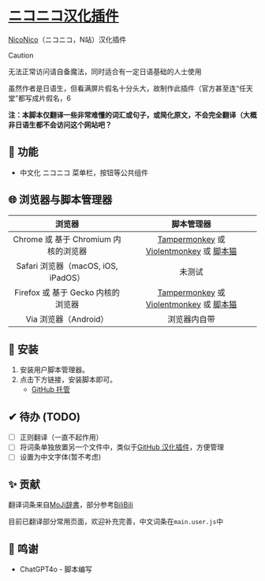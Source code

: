 # [ニコニコ汉化插件][repo-url]
[NicoNico](https://www.nicovideo.jp/)（ニコニコ，N站）汉化插件

> [!caution]
>
> 无法正常访问请自备魔法，同时适合有一定日语基础的人士使用

虽然作者是日语生，但看满屏片假名十分头大，故制作此插件（官方甚至连“任天堂”都写成片假名，6

**注：本脚本仅翻译一些非常难懂的词汇或句子，或简化原文，不会完全翻译（大概非日语生都不会访问这个网站吧？**

## 🚩 功能

- 中文化 ニコニコ 菜单栏，按钮等公共组件

## 🌐 浏览器与脚本管理器

浏览器                               | 脚本管理器
:----------------------------------: | :---------:
Chrome 或 基于 Chromium 内核的浏览器 | [Tampermonkey][Tampermonkey] 或 [Violentmonkey][Violentmonkey] 或 [脚本猫][脚本猫]
Safari 浏览器（macOS, iOS, iPadOS）  | <!--[Macaque][Macaque] 或 [Stay][Stay]-->未测试
Firefox 或 基于 Gecko 内核的浏览器   | [Tampermonkey][Tampermonkey] 或 [Violentmonkey][Violentmonkey] 或 [脚本猫][脚本猫]
Via 浏览器（Android）                | 浏览器内自带

## 💽 安装

1. 安装用户脚本管理器。
2. 点击下方链接，安装脚本即可。
    - [GitHub 托管][main.user.js]

## ✔ 待办 (TODO)
- [ ] 正则翻译（一直不起作用）
- [ ] 将词条单独放置另一个文件中，类似于[GitHub 汉化插件](https://github.com/maboloshi/github-chinese)，方便管理
- [ ] 设置为中文字体(暂不考虑)

## ✨ 贡献

翻译词条来自[MoJi辞書](mojidict.com)，部分参考[BiliBili](bilibili.com)

目前已翻译部分常用页面，欢迎补充完善，中文词条在`main.user.js`中

## 💝 鸣谢

- ChatGPT4o - 脚本编写

[repo-url]: https://github.com/TC999/niconico-chinese

[Tampermonkey]: http://tampermonkey.net/ "篡改猴"
[Violentmonkey]: https://violentmonkey.github.io/ "暴力猴"
[Macaque]: https://macaque.app/ "猕猴"
[Stay]: https://apps.apple.com/cn/app/stay-for-safari-%E6%B5%8F%E8%A7%88%E5%99%A8%E4%BC%B4%E4%BE%A3/id1591620171 "Stay"
[脚本猫]: https://scriptcat.org/ "脚本猫"

[main.user.js]: https://raw.githubusercontent.com/TC999/niconico-chinese/main/main.user.js "GitHub 托管"
